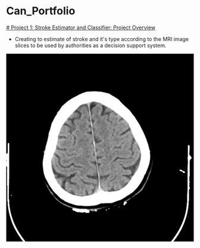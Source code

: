 # Can_Portfolio

[# Project 1: Stroke Estimator and Classifier: Project Overview](https://github.com/cankiziloz/Stroke_Estimation.git)

* Creating to estimate of stroke and it's type according to the MRI image slices to be used by authorities as a decision support system.

![](https://github.com/cankiziloz/Stroke_Estimation/blob/main/image.png)
